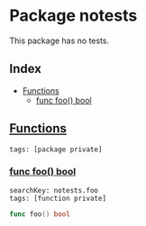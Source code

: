# Package notests

This package has no tests. 

## Index

* [Functions](#func)
    * [func foo() bool](#foo)


## <a id="func" href="#func">Functions</a>

```
tags: [package private]
```

### <a id="foo" href="#foo">func foo() bool</a>

```
searchKey: notests.foo
tags: [function private]
```

```Go
func foo() bool
```

